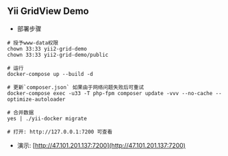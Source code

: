 ## Yii GridView Demo

- 部署步骤

```shell
# 授予www-data权限
chown 33:33 yii2-grid-demo
chown 33:33 yii2-grid-demo/public

# 运行
docker-compose up --build -d

# 更新`composer.json` 如果由于网络问题失败后可重试
docker-compose exec -u33 -T php-fpm composer update -vvv --no-cache --optimize-autoloader

# 合并数据
yes | ./yii-docker migrate

# 打开: http://127.0.0.1:7200 可查看
```

- 演示: [http://47.101.201.137:7200](http://47.101.201.137:7200)
